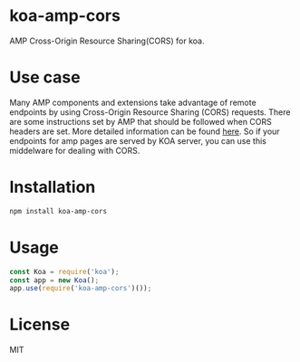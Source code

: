 # koa-amp-cors
AMP Cross-Origin Resource Sharing(CORS) for koa.

# Use case

Many AMP components and extensions take advantage of remote endpoints by using Cross-Origin Resource Sharing (CORS) requests. There are some instructions set by AMP that should be followed when CORS headers are set. More detailed information can be found [here](https://github.com/ampproject/amphtml/blob/master/spec/amp-cors-requests.md). So if your endpoints for amp pages are served by KOA server, you can use this middelware for dealing with CORS.  

# Installation

```bash
npm install koa-amp-cors
```


# Usage

```javascript
const Koa = require('koa');
const app = new Koa();
app.use(require('koa-amp-cors')());
```

# License

MIT
